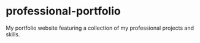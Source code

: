 # professional-portfolio
My portfolio website featuring a collection of my professional projects and skills.
